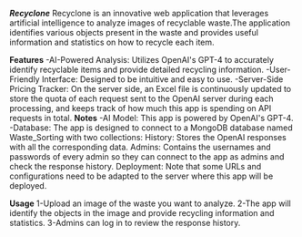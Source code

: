 ***Recyclone***
Recyclone is an innovative web application that leverages artificial intelligence to analyze images of recyclable waste.The application identifies various objects present in the waste and provides useful information and statistics on how to recycle each item.

**Features**
-AI-Powered Analysis: Utilizes OpenAI's GPT-4 to accurately identify recyclable items and provide detailed recycling information.
-User-Friendly Interface: Designed to be intuitive and easy to use.
-Server-Side Pricing Tracker: On the server side, an Excel file is continuously updated to store the quota of each request sent to the OpenAI server during each processing, and keeps track of how much this app is spending on API requests in total.
**Notes**
-AI Model: This app is powered by OpenAI's GPT-4.
-Database: The app is designed to connect to a MongoDB database named Waste_Sorting with two collections:
    History: Stores the OpenAI responses with all the corresponding data.
    Admins: Contains the usernames and passwords of every admin so they can connect to the app as admins and check the response history.
    Deployment: Note that some URLs and configurations need to be adapted to the server where this app will be deployed.

**Usage**
1-Upload an image of the waste you want to analyze.
2-The app will identify the objects in the image and provide recycling information and statistics.
3-Admins can log in to review the response history.
